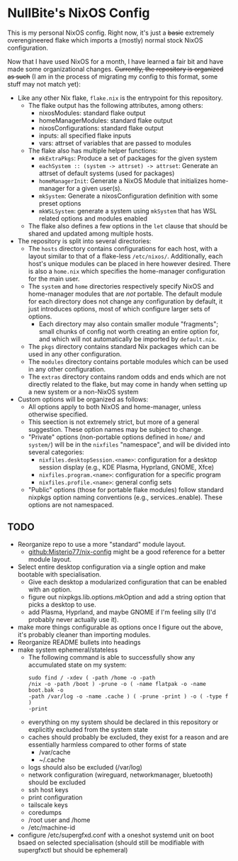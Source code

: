 # NullBite's NixOS Config
This is my personal NixOS config. Right now, it's just a <del>basic</del>
extremely overengineered flake which imports a (mostly) normal stock NixOS configuration.

Now that I have used NixOS for a month, I have learned a fair bit and have made
some organizational changes. <del>Currently, the repository is organized as
such</del> (I am in the process of migrating my config to this format, some
stuff may not match yet):

- Like any other Nix flake, `flake.nix` is the entrypoint for this repository.
	- The flake output has the following attributes, among others:
		- nixosModules: standard flake output
		- homeManagerModules: standard flake output
		- nixosConfigurations: standard flake output
		- inputs: all specified flake inputs
		- vars: attrset of variables that are passed to modules
	- The flake also has multiple helper functions:
		- `mkExtraPkgs`: Produce a set of packages for the given system
		- `eachSystem :: (system -> attrset) -> attrset`: Generate an attrset
		  of default systems (used for packages)
		- `homeManagerInit`: Generate a NixOS Module that initializes
		  home-manager for a given user(s).
		- `mkSystem`: Generate a nixosConfiguration definition with some preset
		  options
		- `mkWSLSystem`: generate a system using `mkSystem` that has WSL
		  related options and modules enabled
	- The flake also defines a few options in the `let` clause that should be
	  shared and updated among multiple hosts.
- The repository is split into several directories:
	- The `hosts` directory contains configurations for each host, with a
	  layout similar to that of a flake-less `/etc/nixos/`. Additionally, each
	  host's unique modules can be placed in here however desired. There is
	  also a `home.nix` which specifies the home-manager configuration for the
	  main user.
	- The `system` and `home` directories respectively specify NixOS and
	  home-manager modules that are *not* portable. The default module for each
	  directory does not change any configuration by default, it just
	  introduces options, most of which configure larger sets of options.
		- Each directory may also contain smaller module "fragments"; small
		  chunks of config not worth creating an entire option for, and which
		  will not automatically be imported by `default.nix`.
	- The `pkgs` directory contains standard Nix packages which can be used in
	  any other configuration.
	- The `modules` directory contains portable modules which can be used in
	  any other configuration.
	- The `extras` directory contains random odds and ends which are not
	  directly related to the flake, but may come in handy when setting up a
	  new system or a non-NixOS system
- Custom options will be organized as follows:
	- All options apply to both NixOS and home-manager, unless otherwise
	  specified.
	- This seection is not extremely strict, but more of a general suggestion.
	  These option names may be subject to change.
	- "Private" options (non-portable options defined in `home/` and `system/`)
	  will be in the `nixfiles` "namespace", and will be divided into several
	  categories:
		- `nixfiles.desktopSession.<name>`: configuration for a desktop session
		  display (e.g., KDE Plasma, Hyprland, GNOME, Xfce)
		- `nixfiles.program.<name>`: configuration for a specific program
		- `nixfiles.profile.<name>`: general config sets
	- "Public" options (those for portable flake modules) follow standard
	  nixpkgs option naming conventions (e.g., services.<service>.enable).
	  These options are not namespaced.

## TODO

- Reorganize repo to use a more "standard" module layout.
	- [github:Misterio77/nix-config](https://github.com/Misterio77/nix-config) might be a good reference for a better module layout.
- Select entire desktop configuration via a single option and make bootable with specialisation.
	- Give each desktop a modularized configuration that can be enabled with an option.
	- figure out nixpkgs.lib.options.mkOption and add a string option that picks a desktop to use.
	- add Plasma, Hyprland, and maybe GNOME if I'm feeling silly (I'd probably never actually use it).
- make more things configurable as options once I figure out the above, it's probably cleaner than importing modules.
- Reorganize README bullets into headings
- make system ephemeral/stateless
	- The following command is able to successfully show any accumulated state on my system: <pre><code>sudo find  / -xdev \( -path /home -o -path /nix -o -path /boot \)  -prune -o \( -name flatpak -o -name boot.bak -o -path /var/log -o -name .cache \) \( -prune -print \) -o \( -type f \) -print</code></pre>
	- everything on my system should be declared in this repository or explicitly excluded from the system state
	- caches should probably be excluded, they exist for a reason and are essentially harmless compared to other forms of state
		- /var/cache
		- ~/.cache
	- logs should also be excluded (/var/log)
	- network configuration (wireguard, networkmanager, bluetooth) should be excluded
	- ssh host keys
	- print configuration
	- tailscale keys
	- coredumps
	- /root user and /home
	- /etc/machine-id
- configure /etc/supergfxd.conf with a oneshot systemd unit on boot bsaed on selected specialisation (should still be modifiable with supergfxctl but should be ephemeral)
